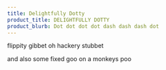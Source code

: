 ```yaml
---
title: Delightfully Dotty
product_title: DELIGHTFULLY DOTTY
product_blurb: Dot dot dot dot dash dash dash dot
---
```


flippity gibbet oh hackery stubbet

and also some fixed goo on a monkeys poo
